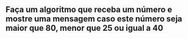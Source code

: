 ##  Faça um algoritmo que receba um número e mostre uma mensagem caso este número seja maior que 80, menor que 25 ou igual a 40